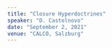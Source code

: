 ```yaml
---
title: "Closure Hyperdoctrines"
speaker: "D. Castelnovo"
date: "September 2, 2021"
venue: "CALCO, Salzburg"
---
```


